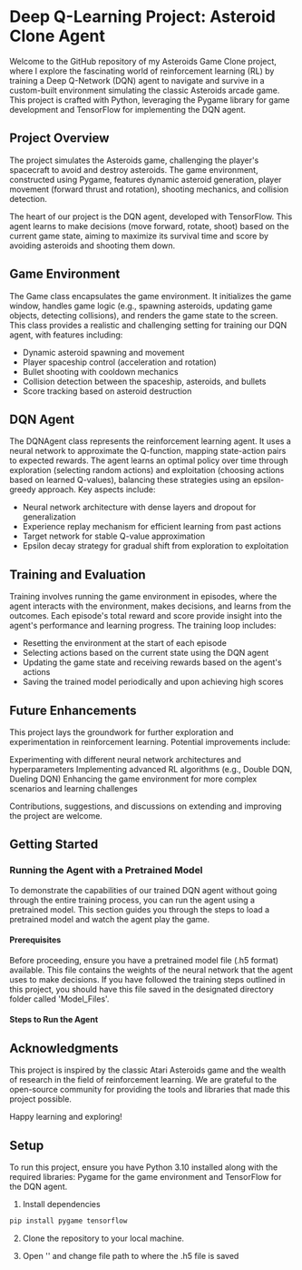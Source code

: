 # Deep Q-Learning Project: Asteroid Clone Agent

Welcome to the GitHub repository of my Asteroids Game Clone project, where I explore the fascinating world of reinforcement learning (RL) by training a Deep Q-Network (DQN) agent to navigate and survive in a custom-built environment simulating the classic Asteroids arcade game. This project is crafted with Python, leveraging the Pygame library for game development and TensorFlow for implementing the DQN agent.



## Project Overview
The project simulates the Asteroids game, challenging the player's spacecraft to avoid and destroy asteroids. The game environment, constructed using Pygame, features dynamic asteroid generation, player movement (forward thrust and rotation), shooting mechanics, and collision detection.

The heart of our project is the DQN agent, developed with TensorFlow. This agent learns to make decisions (move forward, rotate, shoot) based on the current game state, aiming to maximize its survival time and score by avoiding asteroids and shooting them down.

## Game Environment 
The Game class encapsulates the game environment. It initializes the game window, handles game logic (e.g., spawning asteroids, updating game objects, detecting collisions), and renders the game state to the screen. This class provides a realistic and challenging setting for training our DQN agent, with features including:

* Dynamic asteroid spawning and movement
* Player spaceship control (acceleration and rotation)
* Bullet shooting with cooldown mechanics
* Collision detection between the spaceship, asteroids, and bullets
* Score tracking based on asteroid destruction

## DQN Agent
The DQNAgent class represents the reinforcement learning agent. It uses a neural network to approximate the Q-function, mapping state-action pairs to expected rewards. The agent learns an optimal policy over time through exploration (selecting random actions) and exploitation (choosing actions based on learned Q-values), balancing these strategies using an epsilon-greedy approach. Key aspects include:

* Neural network architecture with dense layers and dropout for generalization
* Experience replay mechanism for efficient learning from past actions
* Target network for stable Q-value approximation
* Epsilon decay strategy for gradual shift from exploration to exploitation

## Training and Evaluation
Training involves running the game environment in episodes, where the agent interacts with the environment, makes decisions, and learns from the outcomes. Each episode's total reward and score provide insight into the agent's performance and learning progress. The training loop includes:

* Resetting the environment at the start of each episode
* Selecting actions based on the current state using the DQN agent
* Updating the game state and receiving rewards based on the agent's actions
* Saving the trained model periodically and upon achieving high scores

## Future Enhancements
This project lays the groundwork for further exploration and experimentation in reinforcement learning. Potential improvements include:

Experimenting with different neural network architectures and hyperparameters
Implementing advanced RL algorithms (e.g., Double DQN, Dueling DQN)
Enhancing the game environment for more complex scenarios and learning challenges

Contributions, suggestions, and discussions on extending and improving the project are welcome.












## Getting Started

### Running the Agent with a Pretrained Model
To demonstrate the capabilities of our trained DQN agent without going through the entire training process, you can run the agent using a pretrained model. This section guides you through the steps to load a pretrained model and watch the agent play the game.

#### Prerequisites
Before proceeding, ensure you have a pretrained model file (.h5 format) available. This file contains the weights of the neural network that the agent uses to make decisions. If you have followed the training steps outlined in this project, you should have this file saved in the designated directory folder called 'Model_Files'.

#### Steps to Run the Agent


## Acknowledgments
This project is inspired by the classic Atari Asteroids game and the wealth of research in the field of reinforcement learning. We are grateful to the open-source community for providing the tools and libraries that made this project possible.

Happy learning and exploring!



















## Setup

To run this project, ensure you have Python 3.10 installed along with the required libraries: Pygame for the game environment and TensorFlow for the DQN agent.

1. Install dependencies

```python
pip install pygame tensorflow
```

2. Clone the repository to your local machine.

3. Open '' and change file path to where the .h5 file is saved
